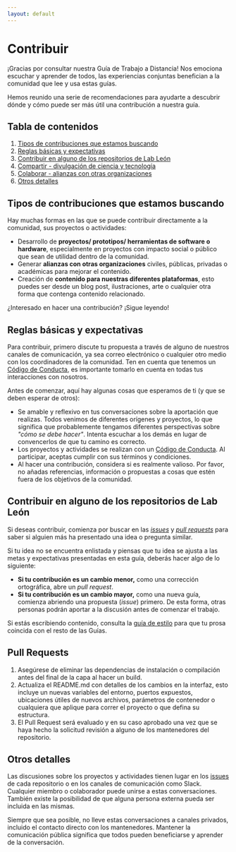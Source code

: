 ```yaml
---
layout: default
---
```


# Contribuir

¡Gracias por consultar nuestra Guía de Trabajo a Distancia! Nos emociona escuchar y aprender de todos, las experiencias conjuntas benefician a la comunidad que lee y usa estas guías.

Hemos reunido una serie de recomendaciones para ayudarte a descubrir dónde y cómo puede ser más útil una contribución a nuestra guía.

## Tabla de contenidos

1. [Tipos de contribuciones que estamos buscando](#Tipos-de-contribuciones-que-estamos-buscando)
2. [Reglas básicas y expectativas](#Reglas-básicas-y-expectativas)
3. [Contribuir en alguno de los repositorios de Lab León](#Contribuir-en-alguno-de-los-repositorios-de-Future-Lab)
4. [Compartir - divulgación de ciencia y tecnología](#style-guide)
5. [Colaborar - alianzas con otras organizaciones](#setting-up-your-environment)
6. [Otros detalles](#Otros-detalles)

## Tipos de contribuciones que estamos buscando

Hay muchas formas en las que se puede contribuir directamente a la comunidad, sus proyectos o actividades:

- Desarrollo de **proyectos/ prototipos/ herramientas de software o hardware**, especialmente en proyectos con impacto social o público que sean de utilidad dentro de la comunidad.
- Generar **alianzas con otras organizaciones** civiles, públicas, privadas o académicas para mejorar el contenido.
- Creación de **contenido para nuestras diferentes plataformas**, esto puedes ser desde un blog post, ilustraciones, arte o cualquier otra forma que contenga contenido relacionado.

¿Interesado en hacer una contribución? ¡Sigue leyendo!

## Reglas básicas y expectativas

Para contribuir, primero discute tu propuesta a través de alguno de nuestros canales de comunicación, ya sea correo electrónico o cualquier otro medio con los coordinadores de la comunidad. Ten en cuenta que tenemos un [Código de Conducta](./COD.md), es importante tomarlo en cuenta en todas tus interacciones con nosotros.

Antes de comenzar, aquí hay algunas cosas que esperamos de ti (y que se deben esperar de otros):

* Se amable y reflexivo en tus conversaciones sobre la aportación que realizas. Todos venimos de diferentes orígenes y proyectos, lo que significa que probablemente tengamos diferentes perspectivas sobre _"cómo se debe hacer"_. Intenta escuchar a los demás en lugar de convencerlos de que tu camino es correcto.
* Los proyectos y actividades se realizan con un [Código de Conducta](./COD.md). Al participar, aceptas cumplir con sus términos y condiciones.
* Al hacer una contribución, considera si es realmente valioso. Por favor, no añadas referencias, información o propuestas a cosas que estén fuera de los objetivos de la comunidad.

## Contribuir en alguno de los repositorios de Lab León
Si deseas contribuir, comienza por buscar en las [*issues*](https://github.com/LabLeon/gobierno-agil/issues) y [*pull requests*](https://github.com/LabLeon/gobierno-agil/pulls) para saber si alguien más ha presentado una idea o pregunta similar.

Si tu idea no se encuentra enlistada y piensas que tu idea se ajusta a las metas y expectativas presentadas en esta guía, deberás hacer algo de lo siguiente:
* **Si tu contribución es un cambio menor,** como una corrección ortográfica, abre un *pull request*.
* **Si tu contribución es un cambio mayor,** como una nueva guía, comienza abriendo una propuesta (*issue*) primero. De esta forma, otras personas podrán aportar a la discusión antes de comenzar el trabajo.

Si estás escribiendo contenido, consulta la [guía de estilo](#) para que tu prosa coincida con el resto de las Guías.

## Pull Requests

1. Asegúrese de eliminar las dependencias de instalación o compilación antes del final de la capa al hacer un build.
2. Actualiza el README.md con detalles de los cambios en la interfaz, esto incluye un nuevas variables del entorno, puertos expuestos, ubicaciones útiles de nuevos archivos, parámetros de contenedor o cualquiera que aplique para correr el proyecto o que defina su estructura.
3. El Pull Request será evaluado y en su caso aprobado una vez que se haya hecho la solicitud revisión a alguno de los mantenedores del repositorio.


## Otros detalles

Las discusiones sobre los proyectos y actividades tienen lugar en los [issues]((https://github.com/LabLeon/gobierno-agil/issues)) de cada repositorio o en los canales de comunicación como Slack. Cualquier miembro o colaborador puede unirse a estas conversaciones. También existe la posibilidad de que alguna persona externa pueda ser incluida en las mismas.

Siempre que sea posible, no lleve estas conversaciones a canales privados, incluido el contacto directo con los mantenedores. Mantener la comunicación pública significa que todos pueden beneficiarse y aprender de la conversación.
